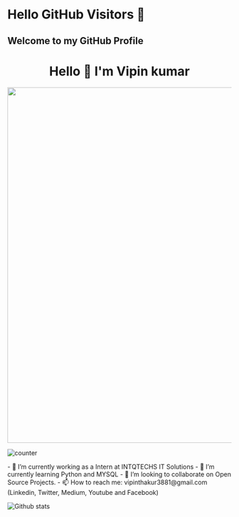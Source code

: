 # Hello GitHub Visitors 👋
## Welcome to my GitHub Profile	
<h1 align = "center"> Hello 👋 I'm Vipin kumar </h1>	
 <img src="https://media2.giphy.com/media/2wh5K6dS9glKGCKVbK/giphy.gif?cid=ecf05e47kcvlt9zkl30zlc81dha8sqg4b0m94qmrb19fasez&rid=giphy.gif&ct=g"  width="800"  align = 'center'>	 

![counter](https://ene5zij9lnt6y1s.m.pipedream.net)

 <p align="center"> </p>	 
- 🔭 I’m currently working as a Intern at INTQTECHS IT Solutions 
- 🌱 I’m currently learning Python and MYSQL	
- 👯 I’m looking to collaborate on Open Source Projects.
- 📫 How to reach me: vipinthakur3881@gmail.com (Linkedin, Twitter, Medium, Youtube and Facebook)



![Github stats](https://github-readme-stats.vercel.app/api?username=Vipinkumar71)



